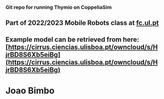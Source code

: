 ### Git repo for running Thymio on CoppeliaSim
## Part of 2022/2023 Mobile Robots class at [fc.ul.pt](https://www.fc.ul.pt/)
## Example model can be retrieved from here: [https://cirrus.ciencias.ulisboa.pt/owncloud/s/HjrBD8S6Xb5eiBg](https://cirrus.ciencias.ulisboa.pt/owncloud/s/HjrBD8S6Xb5eiBg)

# Joao Bimbo
